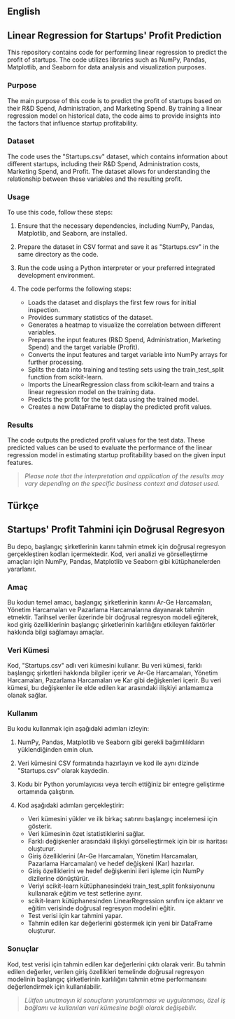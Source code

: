 ## English
## Linear Regression for Startups' Profit Prediction
This repository contains code for performing linear regression to predict the profit of startups. The code utilizes libraries such as NumPy, Pandas, Matplotlib, and Seaborn for data analysis and visualization purposes.

### Purpose
The main purpose of this code is to predict the profit of startups based on their R&D Spend, Administration, and Marketing Spend. By training a linear regression model on historical data, the code aims to provide insights into the factors that influence startup profitability.

### Dataset
The code uses the "Startups.csv" dataset, which contains information about different startups, including their R&D Spend, Administration costs, Marketing Spend, and Profit. The dataset allows for understanding the relationship between these variables and the resulting profit.

### Usage
To use this code, follow these steps:

1. Ensure that the necessary dependencies, including NumPy, Pandas, Matplotlib, and Seaborn, are installed.

2. Prepare the dataset in CSV format and save it as "Startups.csv" in the same directory as the code.

3. Run the code using a Python interpreter or your preferred integrated development environment.

4. The code performs the following steps:
	- Loads the dataset and displays the first few rows for initial inspection.
	- Provides summary statistics of the dataset.
	- Generates a heatmap to visualize the correlation between different variables.
	- Prepares the input features (R&D Spend, Administration, Marketing Spend) and the target variable (Profit).
	- Converts the input features and target variable into NumPy arrays for further processing.
	- Splits the data into training and testing sets using the train_test_split function from scikit-learn.
	- Imports the LinearRegression class from scikit-learn and trains a linear regression model on the training data.
	- Predicts the profit for the test data using the trained model.
	- Creates a new DataFrame to display the predicted profit values.

### Results
The code outputs the predicted profit values for the test data. These predicted values can be used to evaluate the performance of the linear regression model in estimating startup profitability based on the given input features.

> *Please note that the interpretation and application of the results may vary depending on the specific business context and dataset used.*


## Türkçe 
## Startups' Profit Tahmini için Doğrusal Regresyon
Bu depo, başlangıç şirketlerinin karını tahmin etmek için doğrusal regresyon gerçekleştiren kodları içermektedir. Kod, veri analizi ve görselleştirme amaçları için NumPy, Pandas, Matplotlib ve Seaborn gibi kütüphanelerden yararlanır.

### Amaç
Bu kodun temel amacı, başlangıç şirketlerinin karını Ar-Ge Harcamaları, Yönetim Harcamaları ve Pazarlama Harcamalarına dayanarak tahmin etmektir. Tarihsel veriler üzerinde bir doğrusal regresyon modeli eğiterek, kod giriş özelliklerinin başlangıç şirketlerinin karlılığını etkileyen faktörler hakkında bilgi sağlamayı amaçlar.

### Veri Kümesi
Kod, "Startups.csv" adlı veri kümesini kullanır. Bu veri kümesi, farklı başlangıç şirketleri hakkında bilgiler içerir ve Ar-Ge Harcamaları, Yönetim Harcamaları, Pazarlama Harcamaları ve Kar gibi değişkenleri içerir. Bu veri kümesi, bu değişkenler ile elde edilen kar arasındaki ilişkiyi anlamamıza olanak sağlar.

### Kullanım
Bu kodu kullanmak için aşağıdaki adımları izleyin:

1. NumPy, Pandas, Matplotlib ve Seaborn gibi gerekli bağımlılıkların yüklendiğinden emin olun.

2. Veri kümesini CSV formatında hazırlayın ve kod ile aynı dizinde "Startups.csv" olarak kaydedin.

3. Kodu bir Python yorumlayıcısı veya tercih ettiğiniz bir entegre geliştirme ortamında çalıştırın.

4. Kod aşağıdaki adımları gerçekleştirir:
	- Veri kümesini yükler ve ilk birkaç satırını başlangıç incelemesi için gösterir.
	- Veri kümesinin özet istatistiklerini sağlar.
	- Farklı değişkenler arasındaki ilişkiyi görselleştirmek için bir ısı haritası oluşturur.
	- Giriş özelliklerini (Ar-Ge Harcamaları, Yönetim Harcamaları, Pazarlama Harcamaları) ve hedef değişkeni (Kar) hazırlar.
	- Giriş özelliklerini ve hedef değişkenini ileri işleme için NumPy dizilerine dönüştürür.
	- Veriyi scikit-learn kütüphanesindeki train_test_split fonksiyonunu kullanarak eğitim ve test setlerine ayırır.
	- scikit-learn kütüphanesinden LinearRegression sınıfını içe aktarır ve eğitim verisinde doğrusal regresyon modelini eğitir.
	- Test verisi için kar tahmini yapar.
	- Tahmin edilen kar değerlerini göstermek için yeni bir DataFrame oluşturur.

### Sonuçlar
Kod, test verisi için tahmin edilen kar değerlerini çıktı olarak verir. Bu tahmin edilen değerler, verilen giriş özellikleri temelinde doğrusal regresyon modelinin başlangıç şirketlerinin karlılığını tahmin etme performansını değerlendirmek için kullanılabilir.

> *Lütfen unutmayın ki sonuçların yorumlanması ve uygulanması, özel iş bağlamı ve kullanılan veri kümesine bağlı olarak değişebilir.*
